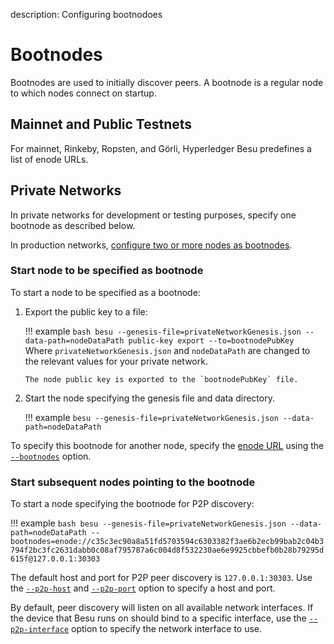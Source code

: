 description: Configuring bootnodoes
<!--- END of page meta data -->

# Bootnodes

Bootnodes are used to initially discover peers. A bootnode is a regular node to which nodes connect
on startup. 

## Mainnet and Public Testnets

For mainnet, Rinkeby, Ropsten, and Görli, Hyperledger Besu predefines a list of enode URLs.  

## Private Networks

In private networks for development or testing purposes, specify one bootnode as described below.
 
In production networks, [configure two or more nodes as bootnodes](../Deploy/Bootnodes.md). 

### Start node to be specified as bootnode 

To start a node to be specified as a bootnode:

1.  Export the public key to a file:

    !!! example
        ```bash
        besu --genesis-file=privateNetworkGenesis.json --data-path=nodeDataPath public-key export --to=bootnodePubKey
        ```
        Where `privateNetworkGenesis.json` and `nodeDataPath` are changed to the relevant values for 
        your private network. 
        
        The node public key is exported to the `bootnodePubKey` file.
    
2. Start the node specifying the genesis file and data directory. 
    
    !!! example
        ```
        besu --genesis-file=privateNetworkGenesis.json --data-path=nodeDataPath
        ```

To specify this bootnode for another node, specify the [enode URL](../../Concepts/Node-Keys.md#enode-url) using the [`--bootnodes`](../../Reference/CLI/CLI-Syntax.md#bootnodes) option.


### Start subsequent nodes pointing to the bootnode 

To start a node specifying the bootnode for P2P discovery:

!!! example
    ```bash
    besu --genesis-file=privateNetworkGenesis.json --data-path=nodeDataPath --bootnodes=enode://c35c3ec90a8a51fd5703594c6303382f3ae6b2ecb99bab2c04b3794f2bc3fc2631dabb0c08af795787a6c004d8f532230ae6e9925cbbefb0b28b79295d615f@127.0.0.1:30303
    ``` 

The default host and port for P2P peer discovery is `127.0.0.1:30303`. Use the [`--p2p-host`](../../Reference/CLI/CLI-Syntax.md#p2p-host) 
and [`--p2p-port`](../../Reference/CLI/CLI-Syntax.md#p2p-port) option to specify a host and port.

By default, peer discovery will listen on all available network interfaces. If the device that Besu runs on should bind to a specific interface, use the [`--p2p-interface`](../../Reference/CLI/CLI-Syntax.md#p2p-interface) option to specify the network interface to use.
